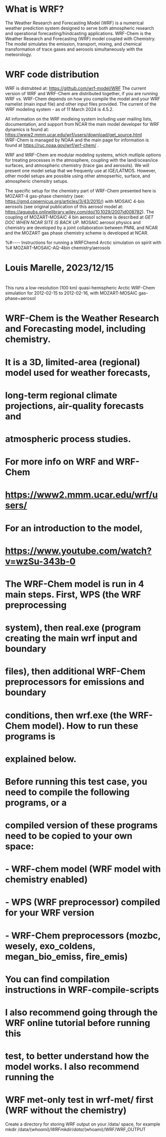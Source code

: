 # What is WRF?
The Weather Research and Forecasting Model (WRF) is a numerical weather prediction system designed to serve both atmospheric research and operational forecasting/hindcasting applications. WRF-Chem is the Weather Research and Forecasting (WRF) model coupled with Chemistry. The model simulates the emission, transport, mixing, and chemical transformation of trace gases and aerosols simultaneously with the meteorology.  

# WRF code distribution
WRF is distrubted at: https://github.com/wrf-model/WRF
The current version of WRF and WRF-Chem are distributed together, if you are running WRF vs. WRF-Chem depends on how you compile the model and your WRF namelist (main input file) and other input files provided.
The current of the WRF modeling system - as of 11 March 2024 is 4.5.2.  

All information on the WRF modleing system including user mailing lists, documentation, and support from NCAR the main model developer for WRF dynamics is found at: https://www2.mmm.ucar.edu/wrf/users/download/get_source.html  
WRF-Chem is managed by NOAA and the main page for information is found at https://ruc.noaa.gov/wrf/wrf-chem/ .

WRF and WRF-Chem are modular modeling systems, which mutliple options for treating processes in the atmosphere, coupling with the land/ocean/ice surfaces, and atmospheric chemistry (trace gas and aerosols).  We will present one model setup that we frequenly use at IGE/LATMOS.  However, other model setups are possible using other atmopserhic, surface, and atmospheric chemsitry setups.

The specific setup for the chemistry part of WRF-Chem presented here is MOZART-4 gas-phase chemistry (see: https://gmd.copernicus.org/articles/3/43/2010/) with MOSAIC 4-bin aerosols (see original publication of this aerosol model at: https://agupubs.onlinelibrary.wiley.com/doi/10.1029/2007jd008782).  The coupling of MOZART-MOSAIC 4 bin aerosol scheme is described at *GET DOC WHEN NCAR SITE IS BACK UP*.  MOSAIC aerosol physics and chemistry are developed by a joint collaboration between PNNL and NCAR and the MOZART gas phase chemistry scheme is developed at NCAR.


%#---- Instructions for running a WRFChem4 Arctic simulation on spirit with
%# MOZART-MOSAIC-AQ-4bin chemistry/aerosols
#
# Louis Marelle, 2023/12/15
#

This runs a low-resolution (100 km) quasi-hemispheric Arctic WRF-Chem
simulation for 2012-02-15 to 2012-02-16, with MOZART-MOSAIC gas-phase+aerosol

# WRF-Chem is the Weather Research and Forecasting model, including chemistry.
# It is a 3D, limited-area (regional) model used for weather forecasts,
# long-term regional climate projections, air-quality forecasts and
# atmospheric process studies.
#
# For more info on WRF and WRF-Chem
# https://www2.mmm.ucar.edu/wrf/users/
# For an introduction to the model,
# https://www.youtube.com/watch?v=wzSu-343b-0
#
# The WRF-Chem model is run in 4 main steps. First, WPS (the WRF preprocessing
# system), then real.exe (program creating the main wrf input and boundary
# files), then additional WRF-Chem preprocessors for emissions and boundary
# conditions, then wrf.exe (the WRF-Chem model). How to run these programs is
# explained below.
#
# Before running this test case, you need to compile the following programs, or a
# compiled version of these programs need to be copied to your own space:
# - WRF-chem model (WRF model with chemistry enabled)
# - WPS (WRF preprocessor) compiled for your WRF version
# - WRF-Chem preprocessors (mozbc, wesely, exo_coldens, megan_bio_emiss, fire_emis)
# You can find compilation instructions in WRF-compile-scripts
#
# I also recommend going through the WRF online tutorial before running this
# test, to better understand how the model works. I also recommend running the
# WRF met-only test in wrf-met/ first (WRF without the chemistry)

Create a directory for storing WRF output on your /data/ space, for example
 mkdir /data/$(whoami)/WRF
 mkdir /data/$(whoami)/WRF/WRF_OUTPUT
